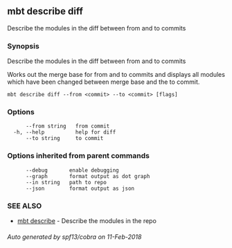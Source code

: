 ## mbt describe diff

Describe the modules in the diff between from and to commits

### Synopsis


Describe the modules in the diff between from and to commits

Works out the merge base for from and to commits and 
displays all modules which have been changed between merge base and 
the to commit.	


```
mbt describe diff --from <commit> --to <commit> [flags]
```

### Options

```
      --from string   from commit
  -h, --help          help for diff
      --to string     to commit
```

### Options inherited from parent commands

```
      --debug       enable debugging
      --graph       format output as dot graph
      --in string   path to repo
      --json        format output as json
```

### SEE ALSO
* [mbt describe](mbt_describe.md)	 - Describe the modules in the repo

###### Auto generated by spf13/cobra on 11-Feb-2018
